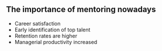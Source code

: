 

## The importance of mentoring nowadays


* Career satisfaction
* Early identification of top talent
* Retention rates are higher
* Managerial productivity increased
